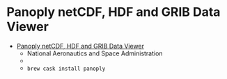 # Panoply netCDF, HDF and GRIB Data Viewer
- [Panoply netCDF, HDF and GRIB Data Viewer](https://www.giss.nasa.gov/tools/panoply/)
  -  National Aeronautics and Space Administration
  - 
  - `brew cask install panoply`
